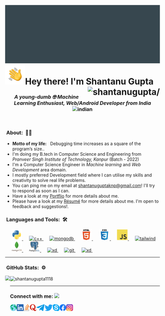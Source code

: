 <img alt="shantanu gupta" src="assests/Code typing (3).gif"/>
<img alt="Hey" src="assests/Hand-Wave.gif" width='65' align="left"/><h1>Hey there! I'm Shantanu Gupta<img src=https://komarev.com/ghpvc/?username=shantanugupta1118 align="right" alt=shantanugupta/></h1>
<h3 align="center"><i>A young-dumb 🤓 Machine Learning Enthusiast, Web/Android Developer from India </i><img src="https://img.icons8.com/emoji/48/000000/india-emoji.png" alt="indian" height="30" width="30"/></h3>

<br>

### &nbsp;About:&nbsp; 👨‍💻
- **Motto of my life:** &nbsp; Debugging time increases as a square of the program’s size.. 
- I'm doing my B.tech in Computer Science and Engineering from *Pranveer Singh Institute of Technology, Kanpur* (Batch - 2022) 
- I'm a Computer Science Engineer in *Machine learning* and *Web Development* area domain. 
- I mostly preferred Development field where I can utilise my skills and creativity to solve real life problems.
- You can ping me on my email at shantanuguptaknp@gmail.com! I'll try to respond as soon as I can.
- Have a look at my [Portflio](https://linkmn.gr/0bydKX) for more details about me.
- Please have a look at my [Résumé](shorturl.at/ktBY5) for more details about me. I'm open to feedback and suggestions!.

<h3 align="left">&nbsp;Languages and Tools:&nbsp; 🛠 </h3>
<p align="left">&nbsp;&nbsp;&nbsp;&nbsp;
    <a href="https://www.python.org" target="_blank"> <img src="https://raw.githubusercontent.com/devicons/devicon/master/icons/python/python-original.svg" alt="python" width="35" height="35"/> </a>&nbsp;&nbsp;&nbsp;&nbsp;
    <a href="https://isocpp.org/" target="_blank"> <img src="https://github.com/isocpp/logos/blob/64ef037049f87ac74875dbe72695e59118b52186/cpp_logo.svg" alt="c++" width="35" height="35"/> </a>&nbsp;&nbsp;&nbsp;&nbsp;
    <a href="https://developer.android.com/studio?gclid=CjwKCAjw-e2EBhAhEiwAJI5jgzMVOco51l7Jm5kwRcSGmTutNKlE7OjYLpyfmk8iapFa8llhxh7fYBoCEDEQAvD_BwE&gclsrc=aw.ds" target="_blank"> <img src="https://img.icons8.com/color/48/000000/android-os.png" alt="mongodb" width="40" height="40"/> </a>&nbsp;&nbsp;&nbsp;&nbsp;
    <a href="https://www.w3.org/html/" target="_blank"> <img src="https://raw.githubusercontent.com/devicons/devicon/master/icons/html5/html5-original-wordmark.svg" alt="html5" width="35" height="35"/> </a>&nbsp;&nbsp;&nbsp;&nbsp;
    <a href="https://www.w3schools.com/css/" target="_blank"> <img src="https://raw.githubusercontent.com/devicons/devicon/master/icons/css3/css3-original-wordmark.svg" alt="css3" width="35" height="35"/> </a>&nbsp;&nbsp;&nbsp;&nbsp;
    <a href="https://developer.mozilla.org/en-US/docs/Web/JavaScript" target="_blank"> <img src="https://raw.githubusercontent.com/devicons/devicon/master/icons/javascript/javascript-original.svg" alt="javascript" width="35" height="35"/> </a>&nbsp;&nbsp;&nbsp;&nbsp;
    <a href="https://tailwindcss.com/" target="_blank"> <img src="https://www.vectorlogo.zone/logos/tailwindcss/tailwindcss-icon.svg" alt="tailwind" width="35" height="35"/> </a>&nbsp;&nbsp;&nbsp;&nbsp;
    <a href="https://www.mongodb.com/" target="_blank"> <img src="https://raw.githubusercontent.com/devicons/devicon/master/icons/mongodb/mongodb-original-wordmark.svg" alt="mongodb" width="35" height="35"/> </a>&nbsp;&nbsp;&nbsp;&nbsp;
    <a href="https://www.postgresql.org" target="_blank"> <img src="https://raw.githubusercontent.com/devicons/devicon/master/icons/postgresql/postgresql-original-wordmark.svg" alt="postgresql" width="35" height="35"/> </a>&nbsp;&nbsp;&nbsp;&nbsp;
    <a href="https://www.adobe.com/products/xd.html" target="_blank"> <img src="https://cdn.worldvectorlogo.com/logos/adobe-xd.svg" alt="xd" width="35" height="35"/> </a>&nbsp;&nbsp;&nbsp;&nbsp; 
      <a href="https://git-scm.com/" target="_blank"> <img src="https://www.vectorlogo.zone/logos/git-scm/git-scm-icon.svg" alt="git" width="35" height="35"/> </a>&nbsp;&nbsp;&nbsp;&nbsp; 
    <a href="https://www.docker.com/" target="_blank"> <img src="https://www.docker.com/sites/default/files/d8/2019-07/vertical-logo-monochromatic.png" alt="xd" width="35" height="35"/> </a>&nbsp;&nbsp;&nbsp;&nbsp; 
    </p>
    
---
    
    
<h3> &nbsp;GitHub Stats:&nbsp; ⚙️</h3>
<img height="180em" align="left" src="https://github-readme-stats-eight-theta.vercel.app/api/top-langs/?username=shantanugupta1118&layout=compact&langs_count=8&theme=algolia"/><img height="182em" align="center" src=https://github-readme-stats.vercel.app/api?username=shantanugupta1118&show_icons=true&layout=compact&langs_count=8&theme=algolia alt=shantanugupta1118 />

<!-- <h3><img src="https://media.giphy.com/media/LnQjpWaON8nhr21vNW/giphy.gif" height="32">&nbsp;Connect with me:</h3>
<p align="left">&nbsp;&nbsp;&nbsp;&nbsp;
<a href="https://shantanugupta1118.github.io/sg/" target="blank"><img align="center" src="https://img.icons8.com/nolan/126/domain.png" alt="shantanugupta1118" height="35" width="35" /></a> &nbsp;&nbsp;&nbsp;&nbsp;&nbsp;&nbsp;&nbsp;
<a href="https://twitter.com/shantanug1118" target="blank"><img align="center" src="https://img.icons8.com/cute-clipart/50/000000/twitter.png" alt="shantanugupta1118" height="35" width="35" /></a> &nbsp;&nbsp;&nbsp;&nbsp;&nbsp;&nbsp;&nbsp;
<a href="https://linkedin.com/in/shang1118" target="blank"><img align="center" src="https://img.icons8.com/color/48/000000/linkedin-2--v2.png" alt="shantanugupta1118" height="35" width="35" /></a>&nbsp;&nbsp;&nbsp;&nbsp;&nbsp;&nbsp;&nbsp;
<a href="https://instagram.com/shang1118" target="blank"><img align="center" src="https://img.icons8.com/color/48/000000/instagram-new--v2.png" alt="shantanugupta1118" height="35" width="35" /></a>
</p>
 -->
 
 ---
 ### Connect with me: <img src="https://media.giphy.com/media/LnQjpWaON8nhr21vNW/giphy.gif" height="32">

[<img align="left" alt="Shantanu" height="22px" src="./assests/Web.png" />][website]
[<img align="left" alt="Shantanu | LinkedIn" height="22px" src="./assests/LinkedIn.png" />][linkedin]
[<img align="left" alt="Shantanu | Stackoverflow" height="22px" src="./assests/StackOverflow.png" />][stackoverflow]
[<img align="left" alt="Shantanu | Quora" height="22px" src="./assests/Quora.png" />][quora]
[<img align="left" alt="Shantanu | Telegram" height="22px" src="./assests/Telegram.png" />][telegram]
[<img align="left" alt="Shantanu | Twitter" height="22px" src="./assests/Twitter.png" />][twitter]
[<img align="left" alt="Shantanu | Skype" height="22px" src="./assests/Skype.png" />][skype]
[<img align="left" alt="Shantanu | Facebook" height="22px" src="./assests/Facebook.png" />][facebook]
[<img align="left" alt="Shantanu | Instagram" height="22px" src="./assests/Instagram.png" />][instagram]


[website]: https://linkmn.gr/0bydKX
[linkedin]: https://www.linkedin.com/in/shang1118
[stackoverflow]: https://stackoverflow.com/users/11418502/shantanu-gupta
[gmail]: mailto:shantanuguptaknp6@gmail.com
[quora]: https://www.quora.com/profile/Shantanu-Gupta-144
[telegram]: https://telegram.me/Shantanu1118
[twitter]: https://twitter.com/shantanug1118
[skype]: https://join.skype.com/invite/wQlFVzjJ0jLK
[facebook]: https://www.facebook.com/shan.gupta1118/
[instagram]: https://www.instagram.com/shangupta1118
